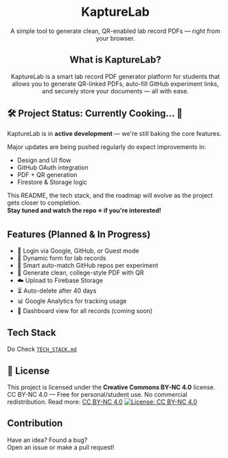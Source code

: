 <h1 align="center"> KaptureLab</h1>

<p align="center">A simple tool to generate clean, QR-enabled lab record PDFs — right from your browser.</p>


<h2 align="center"> What is KaptureLab?</h2>
<p align="center">KaptureLab is a smart lab record PDF generator platform for students that allows you to generate QR-linked PDFs, 
auto-fill GitHub experiment links, and securely store your documents — all with ease.</p>

## 🛠️ Project Status: Currently Cooking... 🍳

KaptureLab is in **active development** — we're still baking the core features.

Major updates are being pushed regularly do expect improvements in:  
- Design and UI flow  
- GitHub OAuth integration  
- PDF + QR generation  
- Firestore & Storage logic  

This README, the tech stack, and the roadmap will evolve as the project gets closer to completion.  
**Stay tuned and watch the repo ⭐ if you're interested!**

##  Features (Planned & In Progress)

- 🔐 Login via Google, GitHub, or Guest mode
- 📄 Dynamic form for lab records
- 🔗 Smart auto-match GitHub repos per experiment
- 🧾 Generate clean, college-style PDF with QR
- ☁️ Upload to Firebase Storage
- ⏳ Auto-delete after 40 days
- 📊 Google Analytics for tracking usage
- 💬 Dashboard view for all records (coming soon)

## Tech Stack

 Do Check [`TECH_STACK.md`](TECH_STACK.md)

## 🧾 License

This project is licensed under the **Creative Commons BY-NC 4.0** license.
CC BY-NC 4.0 — Free for personal/student use. No commercial redistribution.
Read more: [CC BY-NC 4.0](https://creativecommons.org/licenses/by-nc/4.0/)
[![License: CC BY-NC 4.0](https://img.shields.io/badge/License-CC%20BY--NC%204.0-lightgrey.svg)](https://creativecommons.org/licenses/by-nc/4.0/)

##  Contribution

Have an idea? Found a bug?  
Open an issue or make a pull request!
